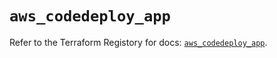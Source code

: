 # `aws_codedeploy_app`

Refer to the Terraform Registory for docs: [`aws_codedeploy_app`](https://www.terraform.io/docs/providers/aws/r/codedeploy_app).
